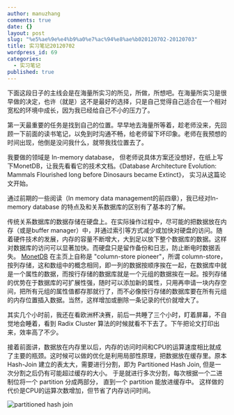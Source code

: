 ```yaml
---
author: manuzhang
comments: true
date: {}
layout: post
slug: "%e5%ae%9e%e4%b9%a0%e7%ac%94%e8%ae%b020120702-20120703"
title: 实习笔记20120702
wordpress_id: 69
categories: 
  - 实习笔记
published: true
---
```


下面这段日子的主线会是在海量所实习的所见，所做，所想吧。在海量所实习是很早做的决定，也许（就是）这不是最好的选择，只是自己觉得自己适合在一个相对宽松的环境中成长，因为我已经给自己不小的压力了。

第一天最重要的任务是找到自己的位置。早早地去海量所等着，趁老师没来，先回顾一下前面的读书笔记，以免到时沟通不畅，给老师留下坏印象。老师在我预想的时间出现，他倒是没问我什么，就带我找位置去了。

我要做的领域是 In-memory database， 但老师说具体方案还没想好，在纸上写下MonetDB，让我先看看它的技术文档。《Database Architecture Evolution: Mammals Flourished long before Dinosaurs became Extinct》， 实习从这篇论文开始。

通过前期的一些阅读（In memory data management的前四章），我已经对In-memory database 的特点及和关系数据库的区别有了基本的了解。

传统关系数据库的数据存储在硬盘上。在实际操作过程中，尽可能的把数据放在内存（或是buffer manager）中，并通过索引等方式减少或加快对硬盘的访问。随着硬件技术的发展，内存的容量不断增大，大到足以放下整个数据库的数据。这样对数据库的访问可以显著加快。而硬盘只是留作备份和日志，防止断电时数据丢失。
[MonetDB](http://www.monetdb.org/Home/ScienceLibrary) 在主页上自称是 "column-store pioneer"，所谓 column-store，按列存储，这和数组中的概念相同，即一列的数据按顺序挨在一起，在数据库中就是一个属性的数据，而按行存储的数据库就是一个元组的数据挨在一起。按列存储的优势在于数据库的可扩展性强，随时可以添加新的属性，只用再申请一块内存空间，把所有元组的属性值都存那就行了，而不必像按行存储的数据库要在所有元组的内存位置插入数据。当然，这样增加或删除一条记录的代价就增大了。

其实几个小时前，我还在看欧洲杯决赛，前后一共睡了三个小时，盯着屏幕，不自觉地会睡着，看到 Radix Cluster 算法的时候就看不下去了。下午把论文打印出来，效率高了不少。

接着前面讲，数据放在内存里以后，内存的访问时间和CPU的运算速度相比就成了主要的瓶颈。这时候可以做的优化是利用局部性原理，把数据放在缓存里。原本 Hash-Join 建立的表太大，需要进行分割，即为 Partitioned Hash Join, 但是一次分割之后仍有可能超过缓存的大小。 于是就进行多次分割，每次根据一个二进制位将一个 partition 分成两部分， 直到一个 partition 能放进缓存中。 这样做的代价是CPU的运算次数增加，但节省了内存访问时间。

![partitioned hash join](https://lh6.googleusercontent.com/-EF-xS5nYGiU/UBegr-c3wTI/AAAAAAAAAeA/Kdw7tMaGpf4/w411-h355-n-k/Screen%2Bshot%2B2012-07-31%2Bat%2B%25E4%25B8%258B%25E5%258D%258805.08.30.png)